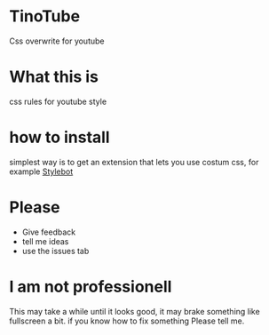 # TinoTube
Css overwrite for youtube

# What this is
css rules for youtube style

# how to install
simplest way is to get an extension that lets you use costum css, for example [Stylebot](https://chrome.google.com/webstore/detail/stylebot/oiaejidbmkiecgbjeifoejpgmdaleoha)

# Please
 - Give feedback
 - tell me ideas
 - use the issues tab


# I am not professionell
This may take a while until it looks good,
it may brake something like fullscreen a bit.
if you know how to fix something Please tell me.
